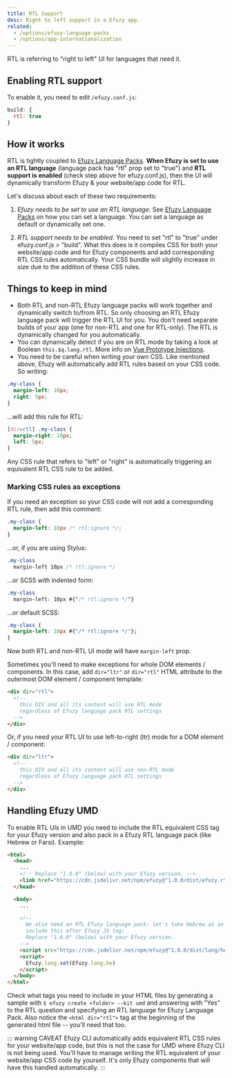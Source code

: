 ```yaml
---
title: RTL Support
desc: Right to left support in a Efuzy app.
related:
  - /options/efuzy-language-packs
  - /options/app-internationalization
---
```

RTL is referring to "right to left" UI for languages that need it.

## Enabling RTL support
To enable it, you need to edit `/efuzy.conf.js`:
```js
build: {
  rtl: true
}
```

## How it works
RTL is tightly coupled to [Efuzy Language Packs](/options/efuzy-language-packs). **When Efuzy is set to use an RTL language** (language pack has "rtl" prop set to "true") and **RTL support is enabled** (check step above for efuzy.conf.js), then the UI will dynamically transform Efuzy & your website/app code for RTL.

Let's discuss about each of these two requirements:

1. *Efuzy needs to be set to use an RTL language*.
  See [Efuzy Language Packs](/options/efuzy-language-packs) on how you can set a language. You can set a language as default or dynamically set one.

2. *RTL support needs to be enabled*.
  You need to set "rtl" to "true" under efuzy.conf.js > "build". What this does is it compiles CSS for both your website/app code and for Efuzy components and add corresponding RTL CSS rules automatically. Your CSS bundle will slightly increase in size due to the addition of these CSS rules.

## Things to keep in mind
* Both RTL and non-RTL Efuzy language packs will work together and dynamically switch to/from RTL. So only choosing an RTL Efuzy language pack will trigger the RTL UI for you. You don't need separate builds of your app (one for non-RTL and one for RTL-only). The RTL is dynamically changed for you automatically.
* You can dynamically detect if you are on RTL mode by taking a look at Boolean `this.$q.lang.rtl`. More info on [Vue Prototype Injections](/options/vue-prototype-injections).
* You need to be careful when writing your own CSS. Like mentioned above, Efuzy will automatically add RTL rules based on your CSS code. So writing:

```css
.my-class {
  margin-left: 10px;
  right: 5px;
}
```

  ...will add this rule for RTL:

```css
[dir=rtl] .my-class {
  margin-right: 10px;
  left: 5px;
}
```

  Any CSS rule that refers to "left" or "right" is automatically triggering an equivalent RTL CSS rule to be added.

### Marking CSS rules as exceptions
If you need an exception so your CSS code will not add a corresponding RTL rule, then add this comment:

```css
.my-class {
  margin-left: 10px /* rtl:ignore */;
}
```

...or, if you are using Stylus:

```css
.my-class
  margin-left 10px /* rtl:ignore */
```

...or SCSS with indented form:

```css
.my-class
  margin-left: 10px #{"/* rtl:ignore */"}
```

...or default SCSS:

```css
.my-class {
  margin-left: 10px #{"/* rtl:ignore */"};
}
```

Now both RTL and non-RTL UI mode will have `margin-left` prop.

Sometimes you'll need to make exceptions for whole DOM elements / components. In this case, add `dir="ltr"` or `dir="rtl"` HTML attribute to the outermost DOM element / component template:

```html
<div dir="rtl">
  <!--
    this DIV and all its content will use RTL mode
    regardless of Efuzy language pack RTL settings
  -->
</div>
```

Or, if you need your RTL UI to use left-to-right (ltr) mode for a DOM element / component:
```html
<div dir="ltr">
  <!--
    this DIV and all its content will use non-RTL mode
    regardless of Efuzy language pack RTL settings
  -->
</div>
```

## Handling Efuzy UMD
To enable RTL UIs in UMD you need to include the RTL equivalent CSS tag for your Efuzy version and also pack in a Efuzy RTL language pack (like Hebrew or Farsi). Example:

```html
<html>
  <head>
    ...
    <!-- Replace "1.0.0" (below) with your Efuzy version. -->
    <link href="https://cdn.jsdelivr.net/npm/efuzy@^1.0.0/dist/efuzy.rtl.min.css" rel="stylesheet" type="text/css">
  </head>

  <body>
    ...

    <!--
      We also need an RTL Efuzy language pack; let's take Hebrew as an example;
      include this after Efuzy JS tag;
      Replace "1.0.0" (below) with your Efuzy version.
    -->
    <script src="https://cdn.jsdelivr.net/npm/efuzy@^1.0.0/dist/lang/he.umd.min.js"></script>
    <script>
      Efuzy.lang.set(Efuzy.lang.he)
    </script>
  </body>
</html>
```

Check what tags you need to include in your HTML files by generating a sample with `$ efuzy create <folder> --kit umd` and answering with "Yes" to the RTL question and specifying an RTL language for Efuzy Language Pack.
Also notice the `<html dir="rtl">` tag at the beginning of the generated html file -- you'll need that too.

::: warning CAVEAT
Efuzy CLI automatically adds equivalent RTL CSS rules for your website/app code, but this is not the case for UMD where Efuzy CLI is not being used. You'll have to manage writing the RTL equivalent of your website/app CSS code by yourself. It's only Efuzy components that will have this handled automatically.
:::
